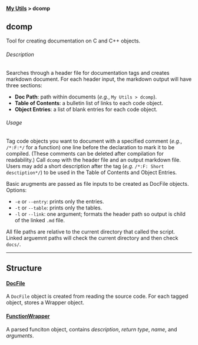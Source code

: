 #### [My Utils](index.html) > dcomp

## dcomp

Tool for creating documentation on C and C++ objects.

###### Description
Searches through a header file for documentation tags and creates markdown document. For each header input, the markdown output will have three sections:

- **Doc Path**: path within documents (*e.g.*, `My Utils > dcomp`).
- **Table of Contents**: a bulletin list of links to each code object.
- **Object Entries**: a list of blank entries for each code object.

###### Usage
Tag code objects you want to document with a specified comment (*e.g.*, `/*:F:*/` for a function) one line before the declaration to mark it to be compiled. (These comments can be deleted after compilation for readability.) Call `dcomp` with the header file and an output markdown file. Users may add a short description after the tag (*e.g.* `/*:F: Short desctiption*/`) to be used in the Table of Contents and Object Entries.

Basic arugments are passed as file inputs to be created as DocFile objects. Options:

- `-e` or `--entry`: prints only the entries.
- `-t` or `--table`: prints only the tables.
- `-l` or `--link`: one argument; formats the header path so output is child of the linked `.md` file.

All file paths are relative to the current directory that called the script. Linked arguemnt paths will check the current directory and then check `docs/`.

---

## Structure

#### [DocFile](docfile.html)

A `DocFile` object is created from reading the source code. For each tagged object, stores a Wrapper object.

#### [FunctionWrapper](function_wrapper.html)

A parsed funciton object, contains *description*, *return type*, *name*, and *arguments*.
